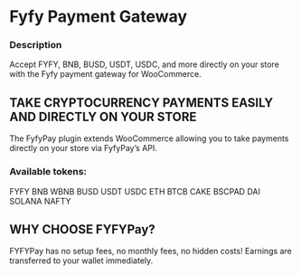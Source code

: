 # Fyfy Payment Gateway

### Description

Accept FYFY, BNB, BUSD, USDT, USDC, and more directly on your store with the Fyfy payment gateway for WooCommerce.

## TAKE CRYPTOCURRENCY PAYMENTS EASILY AND DIRECTLY ON YOUR STORE

The FyfyPay plugin extends WooCommerce allowing you to take payments directly on your store via FyfyPay’s API.

### Available tokens:

FYFY
BNB
WBNB
BUSD
USDT
USDC
ETH
BTCB
CAKE
BSCPAD
DAI
SOLANA
NAFTY

## WHY CHOOSE FYFYPay?

FYFYPay has no setup fees, no monthly fees, no hidden costs! Earnings are transferred to your wallet immediately.
